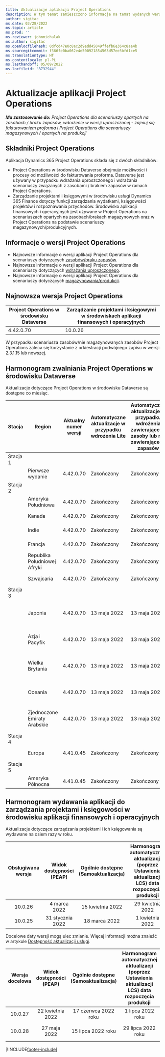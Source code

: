 ```yaml
---
title: Aktualizacje aplikacji Project Operations
description: W tym temat zamieszczono informacje na temat wydanych wersji aplikacji Dynamics 365 Project Operations.
author: sigitac
ms.date: 03/28/2022
ms.topic: article
ms.prod: ''
ms.reviewer: johnmichalak
ms.author: sigitac
ms.openlocfilehash: 0dfcd47e0c8ac2d9edd45049ffefb6e364c8aa4b
ms.sourcegitcommit: f366fe0ba062e4e500921854563d57ee3bfd1ce5
ms.translationtype: HT
ms.contentlocale: pl-PL
ms.lasthandoff: 05/09/2022
ms.locfileid: "8732944"
---
```

# <a name="project-operations-updates"></a>Aktualizacje aplikacji Project Operations

_**Ma zastosowanie do:** Project Operations dla scenariuszy opartych na zasobach / braku zapasów, wdrożenie w wersji uproszczonej - zajmuj się fakturowaniem proforma i Project Operations dla scenariuszy magazynowych / opartych na produkcji_



## <a name="project-operations-components"></a>Składniki Project Operations

Aplikacja Dynamics 365 Project Operations składa się z dwóch składników:

- Project Operations w środowisku Dataverse obejmuje możliwości i procesy od możliwości do fakturowania proforma. Dataverse jest używany w przypadku wdrażania uproszczonego i wdrażania scenariuszy związanych z zasobami / brakiem zapasów w ramach Project Operations.
- Zarządzanie projektami i księgowymi w środowisku usługi Dynamics 365 Finance dotyczy funkcji zarządzania wydatkami, księgowości projektów i rozpoznawania przychodów. Środowisko aplikacji finansowych i operacyjnych jest używane w Project Operations na scenariuszach opartych na zasobach/brakach magazynowych oraz w Project Operations na podstawie scenariuszy magazynowych/produkcyjnych.

## <a name="project-operations-release-notes"></a>Informacje o wersji Project Operations
- Najnowsze informacje o wersji aplikacji Project Operations dla scenariuszy dotyczących [zasobów/braku zapasów](whats-new-may-2022-resource-based.md).
- Najnowsze informacje o wersji aplikacji Project Operations dla scenariuszy dotyczących [wdrażania uproszczonego](../pro/whats-new/whats-new-may-2022-lite.md).
- Najnowsze informacje o wersji aplikacji Project Operations dla scenariuszy dotyczących [magazynowania/produkcji](../prod-pma/whats-new/whats-new-oct-2021-stocked.md).

## <a name="project-operations-latest-version"></a>Najnowsza wersja Project Operations

| Project Operations w środowisku Dataverse | Zarządzanie projektami i księgowymi w środowiskach aplikacji finansowych i operacyjnych | 
| --- | --- |
| 4.42.0.70 | 10.0.26 |

W przypadku scenariusza zasobów/nie magazynowanych zasobów Project Operations zaleca się korzystanie z orkiestracji podwójnego zapisu w wersji 2.3.1.15 lub nowszej.

## <a name="release-schedule-for-project-operations-on-dataverse-environment"></a>Harmonogram zwalniania Project Operations w środowisku Dataverse

Aktualizacje dotyczące Project Operations w środowisku Dataverse są dostępne co miesiąc. 

| Stacja | Region | Aktualny numer wersji | Automatyczne aktualizacje w przypadku wdrożenia Lite | Automatyczne aktualizacje w przypadku wdrożenia zawierającego zasoby lub nie zawierającego zapasów | Następny numer wersji | Następna wersja ogólnie dostępna |
|-----------|-----------------------|-----------------|--------------------|---------------------|---------------------|---------------------|
| Stacja 1 |   &nbsp;              |    &nbsp;       | &nbsp;             |      &nbsp;         |      &nbsp;         |      &nbsp;         |
|   &nbsp;  | Pierwsze wydanie         |  4.42.0.70      | Zakończony           | Zakończony            | Do ustalenia                 | 27 maja 2022        |
| Stacja 2 |   &nbsp;              |    &nbsp;       | &nbsp;             |      &nbsp;         |      &nbsp;         |      &nbsp;         |
|   &nbsp;  | Ameryka Południowa         |  4.42.0.70      | Zakończony           | Zakończony            | Do ustalenia                 | 27 maja 2022        |
|   &nbsp;  | Kanada                |  4.42.0.70      | Zakończony           | Zakończony            | Do ustalenia                 | 27 maja 2022        |
|   &nbsp;  | Indie                 |  4.42.0.70      | Zakończony           | Zakończony            | Do ustalenia                 | 27 maja 2022        |
|   &nbsp;  | Francja                |  4.42.0.70      | Zakończony           | Zakończony            | Do ustalenia                 | 27 maja 2022        |
|   &nbsp;  | Republika Południowej Afryki          |  4.42.0.70      | Zakończony           | Zakończony            | Do ustalenia                 | 27 maja 2022        |
|   &nbsp;  | Szwajcaria           |  4.42.0.70      | Zakończony           | Zakończony            | Do ustalenia                 | 27 maja 2022        |
| Stacja 3 |      &nbsp;           |     &nbsp;      |     &nbsp;         |      &nbsp;         |      &nbsp;         |      &nbsp;         |
|   &nbsp;  | Japonia                 |  4.42.0.70      | 13 maja 2022       | 13 maja 2022        | Do ustalenia                 | 03 czerwca 2022 roku       |
|   &nbsp;  | Azja i Pacyfik          |  4.42.0.70      | 13 maja 2022       | 13 maja 2022        | Do ustalenia                 | 03 czerwca 2022 roku       |
|   &nbsp;  | Wielka Brytania         |  4.42.0.70      | 13 maja 2022       | 13 maja 2022        | Do ustalenia                 | 03 czerwca 2022 roku       |
|   &nbsp;  | Oceania               |  4.42.0.70      | 13 maja 2022       | 13 maja 2022        | Do ustalenia                 | 03 czerwca 2022 roku       |
|   &nbsp;  | Zjednoczone Emiraty Arabskie  |  4.42.0.70      | 13 maja 2022       | 13 maja 2022        | Do ustalenia                 | 03 czerwca 2022 roku       |
| Stacja 4 |     &nbsp;            |     &nbsp;      |     &nbsp;         |      &nbsp;         |      &nbsp;         |      &nbsp;         |
|   &nbsp;  | Europa                |  4.41.0.45      | Zakończony           | Zakończony            | 4.42.0.70           | 13 maja 2022        |
| Stacja 5 |     &nbsp;            |     &nbsp;      |     &nbsp;         |      &nbsp;         |      &nbsp;         |      &nbsp;         |
|   &nbsp;  | Ameryka Północna         |  4.41.0.45      | Zakończony           | Zakończony            | 4.42.0.70           | 20 maja 2022        |

## <a name="release-schedule-for-project-management-and-accounting-in-the-finance-and-operations-apps-environment"></a>Harmonogram wydawania aplikacji do zarządzania projektami i księgowości w środowisku aplikacji finansowych i operacyjnych

Aktualizacje dotyczące zarządzania projektami i ich księgowania są wydawane na osiem razy w roku.

|Obsługiwana wersja| Widok dostępności (PEAP) | Ogólnie dostępne (Samoaktualizacja) | Harmonogram automatycznej aktualizacji (poprzez Ustawienia aktualizacji LCS) data rozpoczęcia produkcji |   Koniec świadczenia usług   |
|:---------------:|:---------------------------:|:---------------------------------:|:--------------------------------------------------------------------:|:------------------:|
|     10.0.26     |      4 marca 2022          |        15 kwietnia 2022             |                          29 kwietnia 2022                              | 15 lipca 2022 roku      |
|     10.0.25     |      31 stycznia 2022       |        18 marca 2022             |                          1 kwietnia 2022                               | 10 czerwca 2022 roku      |


Docelowe daty wersji mogą ulec zmianie. Więcej informacji można znaleźć w artykule [Dostępność aktualizacji usługi](/dynamics365/fin-ops-core/fin-ops/get-started/public-preview-releases?toc=%2fdynamics365%2ffinance%2ftoc.json).

|Wersja docelowa | Widok dostępności (PEAP) | Ogólnie dostępne (Samoaktualizacja) | Harmonogram automatycznej aktualizacji (poprzez Ustawienia aktualizacji LCS) data rozpoczęcia produkcji |   Koniec świadczenia usług   |
|:---------------:|:---------------------------:|:---------------------------------:|:--------------------------------------------------------------------:|:------------------:|
|     10.0.27     |      22 kwietnia 2022         |        17 czerwca 2022 roku              |                          1 lipca 2022 roku                                | 16 Wrzesień 2022 |
|     10.0.28     |      27 maja 2022           |        15 lipca 2022 roku              |                          29 lipca 2022 roku                               | 21 października 2022   |

[!INCLUDE[footer-include](../includes/footer-banner.md)]
